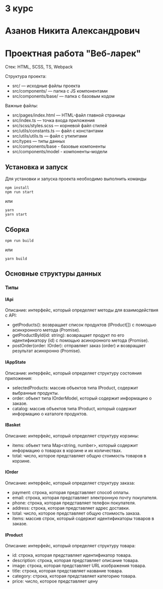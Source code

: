 # 3 курс
# Азанов Никита Александрович
# Проектная работа "Веб-ларек"

Стек: HTML, SCSS, TS, Webpack

Структура проекта:
- src/ — исходные файлы проекта
- src/components/ — папка с JS компонентами
- src/components/base/ — папка с базовым кодом

Важные файлы:
- src/pages/index.html — HTML-файл главной страницы
- src/index.ts — точка входа приложения
- src/scss/styles.scss — корневой файл стилей
- src/utils/constants.ts — файл с константами
- src/utils/utils.ts — файл с утилитами
- src/types — типы данных
- src/components/base - базовые компоненты
- src/components/model - компоненты-модели

## Установка и запуск
Для установки и запуска проекта необходимо выполнить команды

```
npm install
npm run start
```

или

```
yarn
yarn start
```
## Сборка

```
npm run build
```

или

```
yarn build
```

## Основные структуры данных
### Типы
#### IApi
Описание: интерфейс, который определяет методы для взаимодействия с API:
- getProducts(): возвращает список продуктов (IProduct[]) с помощью асинхронного метода (Promise).
- getProductById(id: string): возвращает продукт по его идентификатору (id) с помощью асинхронного метода (Promise).
- postOrder(order: IOrder): отправляет заказ (order) и возвращает результат асинхронно (Promise).

#### IAppState
Описание: интерфейс, который определяет структуру состояния приложения:
- selectedProducts: массив объектов типа IProduct, содержит выбранные продукты.
- order: объект типа IOrderModel, который содержит информацию о заказе.
- catalog: массив объектов типа IProduct, который содержит информацию о каталоге продуктов.

#### IBasket
Описание: интерфейс, который определяет структуру корзины:
- items: объект типа Map<string, number>, который содержит информацию о товарах в корзине и их количествах.
- total: число, которое представляет общую стоимость товаров в корзине.

#### IOrder
Описание: интерфейс, который определяет структуру заказа:
- payment: строка, которая представляет способ оплаты.
- email: строка, которая представляет электронную почту покупателя.
- phone: строка, которая представляет телефон покупателя.
- address: строка, которая представляет адрес доставки.
- total: число, которое представляет общую стоимость заказа.
- items: массив строк, который содержит идентификаторы товаров в заказе.

#### IProduct
Описание: интерфейс, который определяет структуру товара:
- id: строка, которая представляет идентификатор товара.
- description: строка, которая представляет описание товара.
- image: строка, которая представляет URL изображения товара.
- title: строка, которая представляет название товара.
- category: строка, которая представляет категорию товара.
- price: число, которое представляет цену